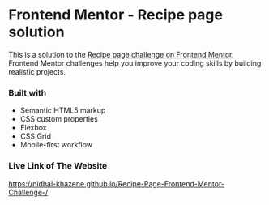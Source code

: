 # Frontend Mentor - Recipe page solution

This is a solution to the [Recipe page challenge on Frontend Mentor](https://www.frontendmentor.io/challenges/recipe-page-KiTsR8QQKm). Frontend Mentor challenges help you improve your coding skills by building realistic projects. 

### Built with
- Semantic HTML5 markup
- CSS custom properties
- Flexbox
- CSS Grid
- Mobile-first workflow

### Live Link of The Website

https://nidhal-khazene.github.io/Recipe-Page-Frontend-Mentor-Challenge-/

